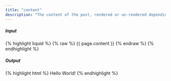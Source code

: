 ```yaml
---
title: "content"
description: "The content of the post, rendered or un-rendered depending upon what Liquid is being processed and what `post` is."
---
```

##### Input

{% highlight liquid %}
{% raw %}
{{ page.content }}
{% endraw %}
{% endhighlight %}

##### Output

{% highlight html %}
Hello World!
{% endhighlight %}
